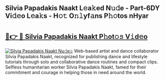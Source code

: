 ## Silvia Papadakis Naakt L𝚎a𝚔ed N𝚞𝚍e - Part-6DY Vi𝚍𝚎o L𝚎a𝚔s - H𝚘𝚝 O𝚗𝚕yf𝚊ns P𝚑𝚘tos nHyar

# <h2><a href="http://kf8g94.oniu.top/?m=Silvia+Papadakis+Naakt">🔗👉 🔴 Silvia Papadakis Naakt P𝚑ot𝚘𝚜 V𝚒d𝚎o</a></h2>

[![Silvia Papadakis Naakt Nu𝚍e𝚜](https://i.imgur.com/0qMVB7G.gif)](http://kf8g94.oniu.top/?m=Silvia+Papadakis+Naakt)
Web-based artist and dance collaborator Silvia Papadakis Naakt, recognized for publishing dance and lifestyle tutorials through solo and collaborative dance routines and compact clips. Selfless humanitarian worker Silvia Papadakis Naakt, famed for their commitment and courage in helping those in need around the world.  
